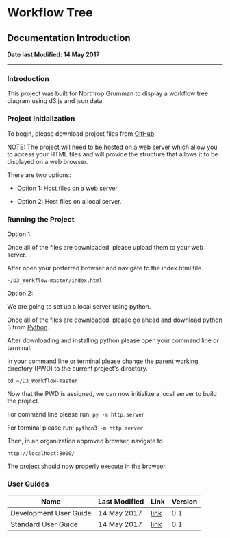 # Workflow Tree

## Documentation Introduction

**Date last Modified: 14 May 2017**

--------------------------------------------------------------------------------

### Introduction

This project was built for Northrop Grumman to display a workflow tree diagram using d3.js and json data.

### Project Initialization

To begin, please download project files from [GitHub](https://github.com/thesolidproject/D3_Workflow).

NOTE: The project will need to be hosted on a web server which allow you to access your HTML files and will provide the structure that allows it to be displayed on a web browser.

There are two options:

- Option 1: Host files on a web server.

- Option 2: Host files on a local server.

### Running the Project

Option 1:

Once all of the files are downloaded, please upload them to your web server.

After open your preferred browser and navigate to the index.html file.

`~/D3_Workflow-master/index.html`

Option 2:

We are going to set up a local server using python.

Once all of the files are downloaded, please go ahead and download python 3 from [Python](https://www.python.org/).

After downloading and installing python please open your command line or terminal.

In your command line or terminal please change the parent working directory (PWD) to the current project's directory.

`cd ~/D3_Workflow-master`

Now that the PWD is assigned, we can now initialize a local server to build the project.

For command line please run: `py -m http.server`

For terminal please run: `python3 -m http.server`

Then, in an organization approved browser, navigate to

`http://localhost:8000/`

The project should now properly execute in the browser.

### User Guides

Name                   | Last Modified | Link           | Version
---------------------- | ------------- | -------------- | -------
Development User Guide | 14 May 2017   | [link](dev.md) | 0.1
Standard User Guide    | 14 May 2017   | [link](user.d) | 0.1

